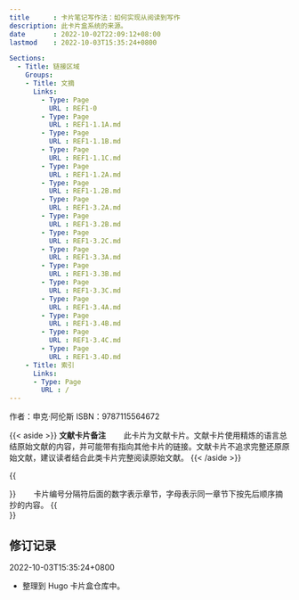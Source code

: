 ```yaml
---
title      : 卡片笔记写作法：如何实现从阅读到写作
description: 此卡片盒系统的来源。
date       : 2022-10-02T22:09:12+08:00
lastmod    : 2022-10-03T15:35:24+0800

Sections:
  - Title: 链接区域
    Groups:
    - Title: 文摘
      Links:
        - Type: Page
          URL : REF1·0
        - Type: Page
          URL : REF1·1.1A.md
        - Type: Page
          URL : REF1·1.1B.md
        - Type: Page
          URL : REF1·1.1C.md
        - Type: Page
          URL : REF1·1.2A.md
        - Type: Page
          URL : REF1·1.2B.md
        - Type: Page
          URL : REF1·3.2A.md
        - Type: Page
          URL : REF1·3.2B.md
        - Type: Page
          URL : REF1·3.2C.md
        - Type: Page
          URL : REF1·3.3A.md
        - Type: Page
          URL : REF1·3.3B.md
        - Type: Page
          URL : REF1·3.3C.md
        - Type: Page
          URL : REF1·3.4A.md
        - Type: Page
          URL : REF1·3.4B.md
        - Type: Page
          URL : REF1·3.4C.md
        - Type: Page
          URL : REF1·3.4D.md
    - Title: 索引
      Links:
      - Type: Page
        URL : /
---
```

作者：申克·阿伦斯
ISBN：9787115564672

{{< aside >}}
**文献卡片备注**
　　此卡片为文献卡片。文献卡片使用精炼的语言总结原始文献的内容，并可能带有指向其他卡片的链接。文献卡片不追求完整还原原始文献，建议读者结合此类卡片完整阅读原始文献。
{{< /aside >}}

{{<aside note >}}
 　　卡片编号分隔符后面的数字表示章节，字母表示同一章节下按先后顺序摘抄的内容。
{{</aside>}}

## 修订记录
2022-10-03T15:35:24+0800
* 整理到 Hugo 卡片盒仓库中。